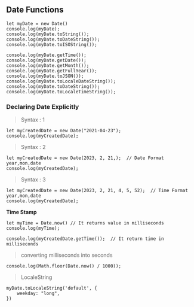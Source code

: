 ## Date Functions
```
let myDate = new Date()
console.log(myDate);
console.log(myDate.toString());
console.log(myDate.toDateString());
console.log(myDate.toISOString());

console.log(myDate.getTime());
console.log(myDate.getDate());
console.log(myDate.getMonth());
console.log(myDate.getFullYear());
console.log(myDate.toJSON());
console.log(myDate.toLocaleDateString());
console.log(myDate.toDateString());
console.log(myDate.toLocaleTimeString());
```
### Declaring Date Explicitly
> Syntax : 1
```
let myCreatedDate = new Date("2021-04-23");
console.log(myCreatedDate);
```
> Syntax : 2
```
let myCreatedDate = new Date(2023, 2, 21,);  // Date Format year,mon,date
console.log(myCreatedDate);
```
> Syntax : 3
```
let myCreatedDate = new Date(2023, 2, 21, 4, 5, 52);  // Time Format year,mon,date
console.log(myCreatedDate);
```
__Time Stamp__
```
let myTime = Date.now() // It returns value in milliseconds
console.log(myTime);
```
```
console.log(myCreatedDate.getTime());  // It return time in milliseconds
```
> converting milliseconds into seconds
```
console.log(Math.floor(Date.now() / 1000));
```
> LocaleString
```
myDate.toLocaleString('default', {
    weekday: "long",
})
```